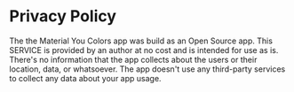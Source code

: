 # Privacy Policy
The the Material You Colors app was build as an Open Source app. This SERVICE is provided by an author at no cost and is intended for use as is.
There's no information that the app collects about the users or their location, data, or whatsoever.
The app doesn't use any third-party services to collect any data about your app usage.